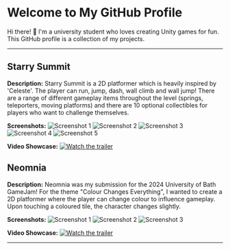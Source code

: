 # Welcome to My GitHub Profile

Hi there! 👋 I'm a university student who loves creating Unity games for fun. This GitHub profile is a collection of my projects.

---

## Starry Summit

**Description:**
Starry Summit is a 2D platformer which is heavily inspired by 'Celeste'. The player can run, jump, dash, wall climb and wall jump! There are a range of different gameplay items throughout the level (springs, teleporters, moving platforms) and there are 10 optional collectibles for players who want to challenge themselves.

**Screenshots:**
![Screenshot 1](https://github.com/user-attachments/assets/e84c9004-b175-476d-a582-ec66ac8997c9)
![Screenshot 2](https://github.com/user-attachments/assets/2ea86234-6993-4dd0-b3bb-c778ce978251)
![Screenshot 3](https://github.com/user-attachments/assets/c1251c38-413b-4c59-9072-6a4459af8b26)
![Screenshot 4](https://github.com/user-attachments/assets/061a3726-f9d6-4169-8fb5-918bf10fde83)
![Screenshot 5](https://github.com/user-attachments/assets/7d026f2c-050c-40d8-a98b-197c6ccf9f02)

**Video Showcase:**
[![Watch the trailer](https://github.com/user-attachments/assets/4796b307-15c2-4bbf-9a9a-5fa9aa2455e1)](https://www.youtube.com/watch?v=PcBHLtKvAk&t=18s)

## Neomnia

**Description:**
Neomnia was my submission for the 2024 University of Bath GameJam! For the theme "Colour Changes Everything", I wanted to create a 2D platformer where the player can change colour to influence gameplay. Upon touching a coloured tile, the character changes slightly.

**Screenshots:**
![Screenshot 1](https://github.com/user-attachments/assets/549ece95-1cb3-486f-8e49-4be664692065)
![Screenshot 2](https://github.com/user-attachments/assets/ace10bde-2d18-4c4a-80fd-5e2b42f08db3)
![Screenshot 3](https://github.com/user-attachments/assets/8ce504cc-d683-4354-8eb6-a254aef0ce47)

**Video Showcase:**
[![Watch the trailer](https://github.com/user-attachments/assets/fdb33ca1-f1f6-4a52-aef8-fd1a142b1933)](https://www.youtube.com/watch?v=00bCYsJe_Jg)

---
